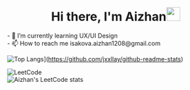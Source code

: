 <h1 align="center">Hi there, I'm Aizhan<img src="https://github.com/blackcater/blackcater/raw/main/images/Hi.gif" height="32"/></h1>
- 🌱 I’m currently learning UX/UI Design </br>
- 📫 How to reach me isakova.aizhan1208@gmail.com


![Top Langs](https://github-readme-stats.vercel.app/api/top-langs/?username=jxxllay)](https://github.com/jxxllay/github-readme-stats)

![LeetCode](https://img.shields.io/badge/LeetCode-000000?style=for-the-badge&logo=LeetCode&logoColor=#d16c06)</br>
![Aizhan's LeetCode stats](https://leetcard.jacoblin.cool/jxxllay?theme=dark)






